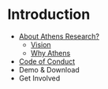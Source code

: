 # Introduction

* [About Athens Research?](what-is-athens-research/)
  * [Vision](what-is-athens-research/vision.md)
  * [Why Athens](what-is-athens-research/why-athens.md)
* [Code of Conduct](code-of-conduct/)
* Demo & Download
* Get Involved

